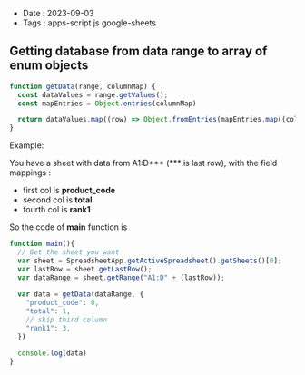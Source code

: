 - Date : 2023-09-03
- Tags : apps-script js google-sheets

## Getting database from data range to array of enum objects

```js
function getData(range, columnMap) {
  const dataValues = range.getValues();
  const mapEntries = Object.entries(columnMap)

  return dataValues.map((row) => Object.fromEntries(mapEntries.map((colMap) => [colMap[0], row[colMap[1]]])))
}
```

Example:

You have a sheet with data from A1:D*** (*** is last row), with the field mappings :

- first col is **product_code**
- second col is **total**
- fourth col is **rank1**

So the code of **main** function is 

```js
function main(){
  // Get the sheet you want
  var sheet = SpreadsheetApp.getActiveSpreadsheet().getSheets()[0];
  var lastRow = sheet.getLastRow();
  var dataRange = sheet.getRange("A1:D" + (lastRow));
  
  var data = getData(dataRange, {
    "product_code": 0,
    "total": 1,
    // skip third column
    "rank1": 3,
  })

  console.log(data)
}
```
